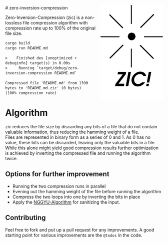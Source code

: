 <img align="right" src="zic-logo.png">
# zero-inversion-compression

Zero-Inversion-Compression (zic) is a non-lossless file compression algorithm with compression rate up to 100% of the original file size. 

```
cargo build
cargo run README.md

>    Finished dev [unoptimized + debuginfo] target(s) in 0.00s
>     Running `target/debug/zero-inversion-compression README.md`

Compressed file 'README.md' from 1390 bytes to 'README.md.zic' (0 bytes) 
(100% compression rate)

```

# Algorithm

zic reduces the file size by discarding any bits of a file that do not contain valuable information, thus reducing the hamming weight of a file.  
Files are represented in binary form as a series of 0 and 1. As 0 has no value, these bits can be discarded, leaving only the valuable bits in a file. While this alone might yield good compression results further optimization is achieved by inverting the compressed file and running the algorithm twice. 

## Options for further improvement

* Running the two compression runs in parallel
* Evening out the hamming weight of the file before running the algorithm
* Compress the two loops into one by inverting the bits in place
* Apply the [NGGYU-Algorithm](https://www.youtube.com/watch?v=dQw4w9WgXcQ) for sanitizing the input.

## Contributing

Feel free to fork and put up a pull request for any improvements. A good starting point for various improvements are the `@todos` in the code. 